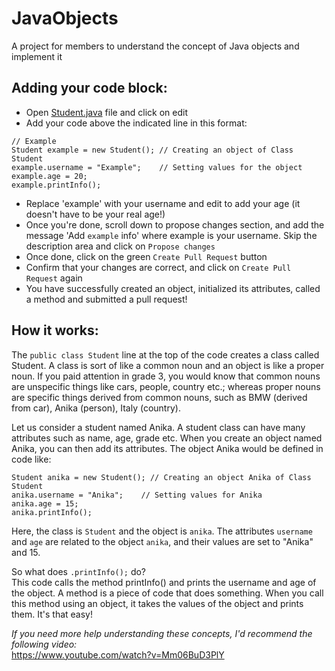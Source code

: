 # JavaObjects
A project for members to understand the concept of Java objects and implement it

## Adding your code block:
- Open [Student.java](https://github.com/Github-Amity/JavaObjects/blob/main/Student.java) file and click on edit
- Add your code above the indicated line in this format:
```
// Example
Student example = new Student(); // Creating an object of Class Student
example.username = "Example";    // Setting values for the object
example.age = 20;
example.printInfo();     
```
- Replace 'example' with your username and edit to add your age (it doesn't have to be your real age!)
- Once you're done, scroll down to propose changes section, and add the message 'Add ``example`` info' where example is your username. Skip the description area and click on ``Propose changes``
- Once done, click on the green ``Create Pull Request`` button
- Confirm that your changes are correct, and click on ``Create Pull Request`` again
- You have successfully created an object, initialized its attributes, called a method and submitted a pull request!

## How it works:
The ``public class Student`` line at the top of the code creates a class called Student. A class is sort of like a common noun and an object is like a proper noun. If you paid attention in grade 3, you would know that common nouns are unspecific things like cars, people, country etc.; whereas proper nouns are specific things derived from common nouns, such as BMW (derived from car), Anika (person), Italy (country).  
  
Let us consider a student named Anika. A student class can have many attributes such as name, age, grade etc. When you create an object named Anika, you can then add its attributes. The object Anika would be defined in code like:
```
Student anika = new Student(); // Creating an object Anika of Class Student
anika.username = "Anika";    // Setting values for Anika
anika.age = 15;
anika.printInfo();
```
Here, the class is ``Student`` and the object is ``anika``. The attributes ``username`` and ``age`` are related to the object ``anika``, and their values are set to "Anika" and 15.  
  
So what does ``.printInfo();`` do?  
This code calls the method printInfo() and prints the username and age of the object. A method is a piece of code that does something. When you call this method using an object, it takes the values of the object and prints them. It's that easy!

*If you need more help understanding these concepts, I'd recommend the following video:*  
https://www.youtube.com/watch?v=Mm06BuD3PlY
